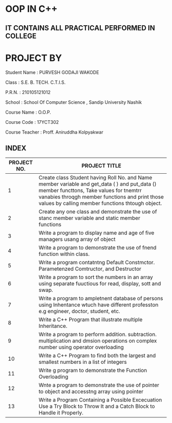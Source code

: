 # OOP IN C++
## IT CONTAINS ALL PRACTICAL PERFORMED IN COLLEGE
# PROJECT BY

Student Name : PURVESH GODAJI WAKODE 

Class : S.E. B. TECH. C.T.I.S. 

P.R.N. : 210105121012 

School : School Of Computer Science , Sandip University Nashik

Course Name : O.O.P.  

Course Code : 17YCT302

Course Teacher : Proff. Aniruddha Kolpyakwar



## INDEX



| PROJECT NO.| PROJECT TITLE |
| ---- | ------ |
| 1 | Create class Student having Roll No. and  Name member variable and get_data ( ) and put_data () member functtons, Take values for tnemtrr vanabies throqgh member functions and print those values by calling member functions thtough object.  |
| 2 |Create any one class and demonstrate the use of stanc member variable and static member functions |
| 3 | Write a program to display name and age of five managers usang array of object |
| 4 |Write a program to demonstrate the use of fnend function within class.  |
| 5 | Write a program contatntng Default Constmctor. Parametenzed Comtructor, and Destructor |
| 6 | Write a program to sort the numbers in an array using separate fuuctious for read, display, sott and swap. |
| 7| Write a program to ampletnent database of persons using Inhentance wtuch have different professton e.g engineer, doctor, student, etc. |
| 8 |Write a C++ Program that illustrate multiple Inheritance.  |
| 9 |Write a program to perform addition. subtraction. multiplication and dmsion operations on complex number using operator overloading  |
| 10 | Write a C++ Program to find both the largest and smallest numbers in a list of integers |
| 11 |Write g program to demonstrate the Function Overloading |
| 12 | Wnte a program to demonstrate the use of pointer to object and accesstng array using pointer |
| 13 |Write a Program Containing a Possible Excecuation Use a Try Block to Throw It and a Catch Block to Handle it Properly.   |








